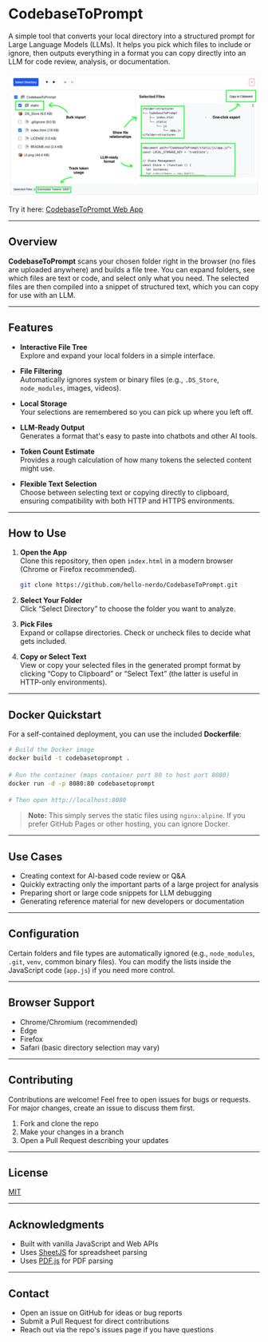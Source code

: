 # CodebaseToPrompt

A simple tool that converts your local directory into a structured prompt for Large Language Models (LLMs). It helps you pick which files to include or ignore, then outputs everything in a format you can copy directly into an LLM for code review, analysis, or documentation.

[![User Interface](UI.png)](https://hello-nerdo.github.io/CodebaseToPrompt/)

Try it here: [CodebaseToPrompt Web App](https://hello-nerdo.github.io/CodebaseToPrompt/)

---

## Overview

**CodebaseToPrompt** scans your chosen folder right in the browser (no files are uploaded anywhere) and builds a file tree. You can expand folders, see which files are text or code, and select only what you need. The selected files are then compiled into a snippet of structured text, which you can copy for use with an LLM.

---

## Features

- **Interactive File Tree**  
  Explore and expand your local folders in a simple interface.

- **File Filtering**  
  Automatically ignores system or binary files (e.g., `.DS_Store`, `node_modules`, images, videos).

- **Local Storage**  
  Your selections are remembered so you can pick up where you left off.

- **LLM-Ready Output**  
  Generates a format that's easy to paste into chatbots and other AI tools.

- **Token Count Estimate**  
  Provides a rough calculation of how many tokens the selected content might use.

- **Flexible Text Selection**  
  Choose between selecting text or copying directly to clipboard, ensuring compatibility with both HTTP and HTTPS environments.

---

## How to Use

1. **Open the App**  
   Clone this repository, then open `index.html` in a modern browser (Chrome or Firefox recommended).

   ```bash
   git clone https://github.com/hello-nerdo/CodebaseToPrompt.git
   ```

2. **Select Your Folder**  
   Click “Select Directory” to choose the folder you want to analyze.

3. **Pick Files**  
   Expand or collapse directories. Check or uncheck files to decide what gets included.

4. **Copy or Select Text**  
   View or copy your selected files in the generated prompt format by clicking “Copy to Clipboard” or “Select Text” (the latter is useful in HTTP-only environments).

---

## Docker Quickstart

For a self-contained deployment, you can use the included **Dockerfile**:

```bash
# Build the Docker image
docker build -t codebasetoprompt .

# Run the container (maps container port 80 to host port 8080)
docker run -d -p 8080:80 codebasetoprompt

# Then open http://localhost:8080
```

> **Note:** This simply serves the static files using `nginx:alpine`. If you prefer GitHub Pages or other hosting, you can ignore Docker.

---

## Use Cases

- Creating context for AI-based code review or Q&A  
- Quickly extracting only the important parts of a large project for analysis  
- Preparing short or large code snippets for LLM debugging  
- Generating reference material for new developers or documentation

---

## Configuration

Certain folders and file types are automatically ignored (e.g., `node_modules`, `.git`, `venv`, common binary files). You can modify the lists inside the JavaScript code (`app.js`) if you need more control.

---

## Browser Support

- Chrome/Chromium (recommended)  
- Edge  
- Firefox  
- Safari (basic directory selection may vary)

---

## Contributing

Contributions are welcome! Feel free to open issues for bugs or requests. For major changes, create an issue to discuss them first.

1. Fork and clone the repo
2. Make your changes in a branch
3. Open a Pull Request describing your updates

---

## License

[MIT](LICENSE)

---

## Acknowledgments

- Built with vanilla JavaScript and Web APIs
- Uses [SheetJS](https://sheetjs.com/) for spreadsheet parsing
- Uses [PDF.js](https://mozilla.github.io/pdf.js/) for PDF parsing

---

## Contact

- Open an issue on GitHub for ideas or bug reports  
- Submit a Pull Request for direct contributions  
- Reach out via the repo's issues page if you have questions
